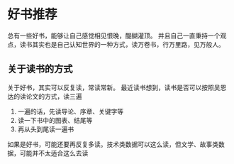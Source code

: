 # 好书推荐
总有一些好书，能够让自己感觉相见恨晚，醍醐灌顶。
并且自己一直秉持一个观点，读书其实也是自己认知世界的一种方式，读万卷书，行万里路，见万般人。

## 关于读书的方式
关于好书，其实可以反复读，常读常新。
最近读书想到，读书是否可以按照吴恩达的读论文的方式，读三遍

1. 一遍的话，先读导论、序章、关键字等
2. 读一下书中的图表、结尾等
3. 再从头到尾读一遍书

如果是好书，可能还要再反复多读。技术类数据可以这么读，但文学、故事类数据，可能并不太适合这么去读


